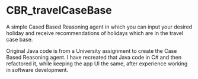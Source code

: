# CBR_travelCaseBase
A simple Cased Based Reasoning agent in which you can input your desired holiday and receive recommendations of holidays which are in the travel case base.

Original Java code is from a University assignment to create the Case Based Reasoning agent.
I have recreated that Java code in C# and then refactored it, while keeping the app UI the same, after experience working in software development.

